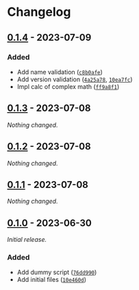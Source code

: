 
# Changelog

## [0.1.4] - 2023-07-09

### Added

- Add name validation ([`c8b0afe`](https://github.com/JanSharp/VCCDummyPackage/commit/c8b0afeaab900aef3ee1d6222021ccd5ed217ae2))
- Add version validation ([`4a25a78`](https://github.com/JanSharp/VCCDummyPackage/commit/4a25a78b9af3fb1c262fb868be08678327efbcec), [`10ea7fc`](https://github.com/JanSharp/VCCDummyPackage/commit/10ea7fca7a0dfded4eced44a4eaa33db3d023b3e))
- Impl calc of complex math ([`ff9a8f1`](https://github.com/JanSharp/VCCDummyPackage/commit/ff9a8f144c12edb5500dcddb0571e9a04229d226))

## [0.1.3] - 2023-07-08

_Nothing changed._

## [0.1.2] - 2023-07-08

_Nothing changed._

## [0.1.1] - 2023-07-08

_Nothing changed._

## [0.1.0] - 2023-06-30

_Initial release._

### Added

- Add dummy script ([`76dd990`](https://github.com/JanSharp/VCCDummyPackage/commit/76dd9904d8375eab1904c2111485990d768e056b))
- Add initial files ([`10e460d`](https://github.com/JanSharp/VCCDummyPackage/commit/10e460de2036289e49be08f23d3a149b8d3cd347))

[0.1.4]: https://github.com/JanSharp/VCCDummyPackage/releases/tag/v0.1.4
[0.1.3]: https://github.com/JanSharp/VCCDummyPackage/releases/tag/v0.1.3
[0.1.2]: https://github.com/JanSharp/VCCDummyPackage/releases/tag/v0.1.2
[0.1.1]: https://github.com/JanSharp/VCCDummyPackage/releases/tag/v0.1.1
[0.1.0]: https://github.com/JanSharp/VCCDummyPackage/releases/tag/v0.1.0
